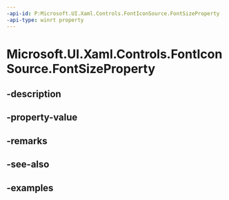 ```yaml
---
-api-id: P:Microsoft.UI.Xaml.Controls.FontIconSource.FontSizeProperty
-api-type: winrt property
---
```


<!-- Property syntax.
public DependencyProperty FontSizeProperty { get; }
-->

# Microsoft.UI.Xaml.Controls.FontIconSource.FontSizeProperty

## -description

## -property-value

## -remarks

## -see-also

## -examples

